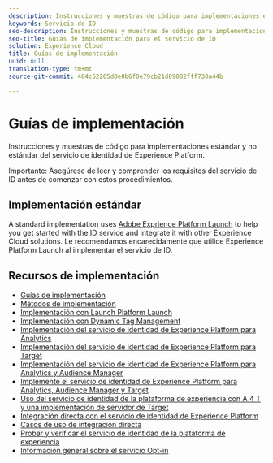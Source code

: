 ```yaml
---
description: Instrucciones y muestras de código para implementaciones estándar y no estándar del servicio de identidad de Experience Platform.
keywords: Servicio de ID
seo-description: Instrucciones y muestras de código para implementaciones estándar y no estándar del servicio de identidad de Experience Platform.
seo-title: Guías de implementación para el servicio de ID
solution: Experience Cloud
title: Guías de implementación
uuid: null
translation-type: tm+mt
source-git-commit: 484c52265d8e0b6f0e79cb21d09082fff730a44b

---
```



# Guías de implementación

Instrucciones y muestras de código para implementaciones estándar y no estándar del servicio de identidad de Experience Platform.

Importante: Asegúrese de leer y comprender los requisitos del servicio de ID antes de comenzar con estos procedimientos.

## Implementación estándar

A standard implementation uses [Adobe Exprience Platform Launch](https://docs.adobelaunch.com/) to help you get started with the ID service and integrate it with other Experience Cloud solutions. Le recomendamos encarecidamente que utilice Experience Platform Launch al implementar el servicio de ID.

## Recursos de implementación

* [Guías de implementación](implementation-guides.md)
* [Métodos de implementación](implementation-methods.md)
* [Implementación con Launch Platform Launch](ecid-implement-with-launch.md)
* [Implementación con Dynamic Tag Management](standard.md)
* [Implementación del servicio de identidad de Experience Platform para Analytics](setup-analytics.md)
* [Implementación del servicio de identidad de Experience Platform para Target](setup-target.md)
* [Implementación del servicio de identidad de Experience Platform para Analytics y Audience Manager](setup-aam-analytics.md)
* [Implemente el servicio de identidad de Experience Platform para Analytics, Audience Manager y Target](setup-aam-analytics-target.md)
* [Uso del servicio de identidad de la plataforma de experiencia con A 4 T y una implementación de servidor de Target](ecid-a4t-target.md)
* [Integración directa con el servicio de identidad de Experience Platform](direct-integration.md)
* [Casos de uso de integración directa](direct-integration-examples.md)
* [Probar y verificar el servicio de identidad de la plataforma de experiencia](test-verify.md)
* [Información general sobre el servicio Opt-in](opt-in-service/optin-overview.md)
